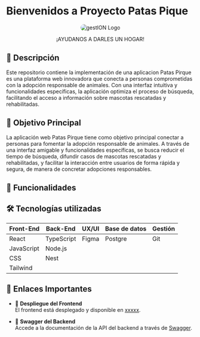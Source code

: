 # Bienvenidos a Proyecto Patas Pique
  <p align="center">
    <img src="https://i.imgur.com/mtQDDC9.png" alt="gestION Logo"  style="border-radius: 10px;">
    <p align="center">¡AYUDANOS A DARLES UN HOGAR!</p>
  </p>

## 📄 Descripción

Este repositorio contiene la implementación de una aplicacion Patas Pirque es una plataforma web innovadora que conecta a personas comprometidas con la adopción responsable de animales. Con una interfaz intuitiva y funcionalidades específicas, la aplicación optimiza el proceso de búsqueda, facilitando el acceso a información sobre mascotas rescatadas y rehabilitadas.


## 🎯 Objetivo Principal

La aplicación web Patas Pirque tiene como objetivo principal conectar a personas
para fomentar la adopción responsable de animales. A través de una interfaz
amigable y funcionalidades específicas, se busca reducir el tiempo de búsqueda,
difundir casos de mascotas rescatadas y rehabilitadas, y facilitar la interacción
entre usuarios de forma rápida y segura, de manera de concretar adopciones
responsables.

## 🌟 Funcionalidades



## 🛠️ Tecnologías utilizadas

| **Front-End**       | **Back-End**       | **UX/UI**       | **Base de datos** | **Gestión** |
|---------------------|--------------------|-----------------|-------------------|-------------|
| React               | TypeScript         | Figma           | Postgre           | Git         |
| JavaScript          | Node.js            |                 |                   |             |
| CSS                 | Nest               |                 |                   |             |
| Tailwind            |                    |                 |                   |             |

## 🔗 Enlaces Importantes

- 🚀 **Despliegue del Frontend**  
  El frontend está desplegado y disponible en [xxxxx]().

- 📄 **Swagger del Backend**  
  Accede a la documentación de la API del backend a través de [Swagger]().